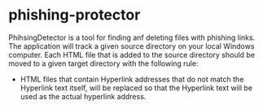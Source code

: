 # phishing-protector

PhihsingDetector is a tool for finding anf deleting files with phishing links.
The application will track a given source directory on your local Windows computer.
Each HTML file that is added to the source directory should be moved to a given target directory with the following rule:
* HTML files that contain Hyperlink addresses that do not match the Hyperlink text itself, will be replaced so that the Hyperlink text will be used as the actual hyperlink address.
